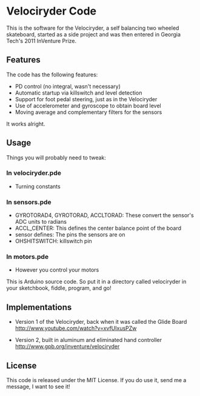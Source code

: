 Velociryder Code
================

This is the software for the Velociryder, a self balancing two wheeled 
skateboard, started as a side project and was then entered in Georgia Tech's
2011 InVenture Prize. 

Features
--------

The code has the following features:
* PD control (no integral, wasn't necessary)
* Automatic startup via killswitch and level detection
* Support for foot pedal steering, just as in the Velociryder
* Use of accelerometer and gyroscope to obtain board level
* Moving average and complementary filters for the sensors

It works alright. 

Usage
-----
Things you will probably need to tweak:
### In velociryder.pde
* Turning constants

### In sensors.pde
* GYROTORAD4, GYROTORAD, ACCLTORAD: These convert the sensor's ADC units to 
	radians
* ACCL_CENTER: This defines the center balance point of the board
* sensor defines: The pins the sensors are on
* OHSHITSWITCH: killswitch pin

### In motors.pde
* However you control your motors

This is Arduino source code. So put it in a directory called velociryder in 
your sketchbook, fiddle, program, and go!

Implementations
---------------
* Version 1 of the Velociryder, back when it was called the Glide Board
http://www.youtube.com/watch?v=xvfUIxusPZw

* Version 2, built in aluminum and eliminated hand controller
http://www.gpb.org/inventure/velociryder

License
-------
This code is released under the MIT License. If you do use it, send me a 
message, I want to see it!
